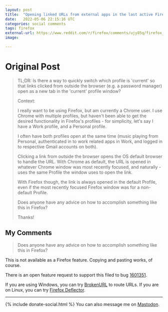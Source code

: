 ```yaml
---
layout: post
title:  "Opening linked URLs from external apps in the last active Firefox profile"
date:   2022-05-06 22:15:16 UTC
categories: social comments
tags: firefox
external-url: https://www.reddit.com/r/firefox/comments/ujy85q/firefox_profiles_and_opening_urls_from_outside/
image: 

---
```


# Original Post

>TL;DR: Is there a way to quickly switch which profile is 'current' so that links clicked from outside the browser (e.g. a password manager) open as a new tab in the 'current' profile window?
>
>Context:
>
>I really want to be using Firefox, but am currently a Chrome user. I use Chrome with multiple profiles, but haven't been able to get the desired functionality in Firefox's profiles - for simplicity, let's say I have a Work profile, and a Personal profile.
>
>I often have both profiles open at the same time (music playing from Personal, authenticated in to work related apps in Work, and logged in to respective Gmail accounts on both).
>
>Clicking a link from outside the browser opens the OS default browser to handle the URL. With Chrome as default, the URL is opened in whatever Chrome window was most recently focused, and naturally - uses the same Profile the window uses to open the link.
>
>With Firefox though, the link is always opened in the default Profile, even if the most recently focused Firefox window was for a non-default Profile.
>
>Does anyone have any advice on how to accomplish something like this in Firefox?
>
>Thanks!

## My Comments

>Does anyone have any advice on how to accomplish something like this in Firefox?

This is not available as a Firefox feature. Copying and pasting works, of course.

There is an open feature request to support this filed to bug [1601351](https://bugzilla.mozilla.org/show_bug.cgi?id=1601351 "Provide option in Profile Manager for links from external applications to open into last active profile window").

If you are using Windows, you can try [BrokenURL](https://brokenevent.com/projects/brokenurl) to route URLs. If you are on Linux, you can try [Firefox Deflector](https://github.com/murar8/firefox-deflector).

---

{% include donate-social.html %} You can also message me on [Mastodon](https://mastodon.social/@yoasif).